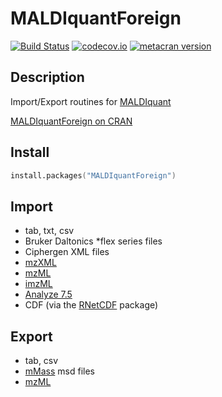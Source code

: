 # MALDIquantForeign
[![Build Status](https://travis-ci.org/sgibb/MALDIquantForeign.svg?branch=master)](https://travis-ci.org/sgibb/MALDIquantForeign)
[![codecov.io](https://codecov.io/github/sgibb/MALDIquantForeign/coverage.svg?branch=master)](https://codecov.io/github/sgibb/MALDIquantForeign/?branch=master)
[![metacran version](http://www.r-pkg.org/badges/version/MALDIquantForeign)](http://cran.r-project.org/web/packages/MALDIquantForeign/index.html)

## Description

Import/Export routines for [MALDIquant](http://strimmerlab.org/software/maldiquant/)

[MALDIquantForeign on
CRAN](http://cran.r-project.org/web/packages/MALDIquantForeign/index.html)

## Install

```s
install.packages("MALDIquantForeign")
```

## Import
- tab, txt, csv
- Bruker Daltonics *flex series files
- Ciphergen XML files
- [mzXML](http://tools.proteomecenter.org/wiki/index.php?title=Formats:mzXML)
- [mzML](http://psidev.info/mzml_1_0_0%20)
- [imzML](http://imzml.org)
- [Analyze 7.5](http://www.grahamwideman.com/gw/brain/analyze/formatdoc.htm)
- CDF (via the [RNetCDF](http://cran.r-project.org/web/packages/RNetCDF/index.html) package)

## Export
- tab, csv
- [mMass](http://mmass.org) msd files
- [mzML](http://psidev.info/mzml_1_0_0%20)

